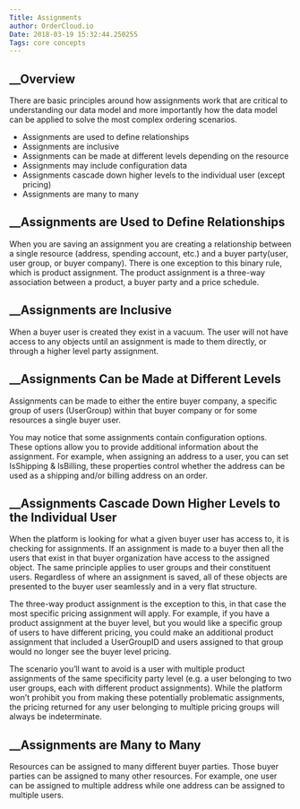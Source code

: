 ```yaml
---
Title: Assignments
author: OrderCloud.io 
Date: 2018-03-19 15:32:44.250255
Tags: core concepts
---
```



## __Overview

There are basic principles around how assignments work that are critical to
understanding our data model and more importantly how the data model can be
applied to solve the most complex ordering scenarios.

  * Assignments are used to define relationships
  * Assignments are inclusive
  * Assignments can be made at different levels depending on the resource
  * Assignments may include configuration data
  * Assignments cascade down higher levels to the individual user (except pricing)
  * Assignments are many to many

## __Assignments are Used to Define Relationships

When you are saving an assignment you are creating a relationship between a
single resource (address, spending account, etc.) and a buyer party(user, user
group, or buyer company). There is one exception to this binary rule, which is
product assignment. The product assignment is a three-way association between
a product, a buyer party and a price schedule.

## __Assignments are Inclusive

When a buyer user is created they exist in a vacuum. The user will not have
access to any objects until an assignment is made to them directly, or through
a higher level party assignment.

## __Assignments Can be Made at Different Levels

Assignments can be made to either the entire buyer company, a specific group
of users (UserGroup) within that buyer company or for some resources a single
buyer user.

You may notice that some assignments contain configuration options. These
options allow you to provide additional information about the assignment. For
example, when assigning an address to a user, you can set IsShipping &
IsBilling, these properties control whether the address can be used as a
shipping and/or billing address on an order.

## __Assignments Cascade Down Higher Levels to the Individual User

When the platform is looking for what a given buyer user has access to, it is
checking for assignments. If an assignment is made to a buyer then all the
users that exist in that buyer organization have access to the assigned
object. The same principle applies to user groups and their constituent users.
Regardless of where an assignment is saved, all of these objects are presented
to the buyer user seamlessly and in a very flat structure.

The three-way product assignment is the exception to this, in that case the
most specific pricing assignment will apply. For example, if you have a
product assignment at the buyer level, but you would like a specific group of
users to have different pricing, you could make an additional product
assignment that included a UserGroupID and users assigned to that group would
no longer see the buyer level pricing.

The scenario you’ll want to avoid is a user with multiple product assignments
of the same specificity party level (e.g. a user belonging to two user groups,
each with different product assignments). While the platform won’t prohibit
you from making these potentially problematic assignments, the pricing
returned for any user belonging to multiple pricing groups will always be
indeterminate.

## __Assignments are Many to Many

Resources can be assigned to many different buyer parties. Those buyer parties
can be assigned to many other resources. For example, one user can be assigned
to multiple address while one address can be assigned to multiple users.

